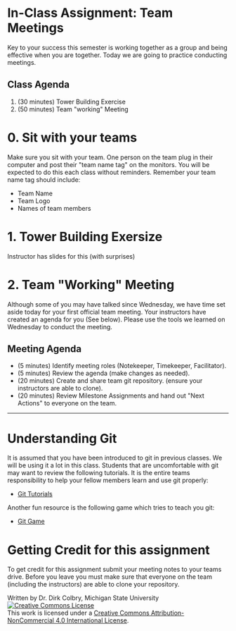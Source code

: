 # In-Class Assignment: Team Meetings

Key to your success this semester is working together as a group and being effective when you are together.  Today we are going to practice conducting meetings. 

## Class Agenda

1. (30 minutes) Tower Building Exercise
2. (50 minutes) Team "working" Meeting

# 0. Sit with your teams

Make sure you sit with your team.  One person on the team plug in their computer and post their "team name tag" on the monitors. You will be expected to do this each class without reminders. Remember your team name tag should include:

- Team Name
- Team Logo
- Names of team members

# 1. Tower Building Exersize

Instructor has slides for this (with surprises)

# 2. Team "Working" Meeting
Although some of you may have talked since Wednesday, we have time set aside today for your first official team meeting.   Your instructors have created an agenda for you (See below). Please use the tools we learned on Wednesday to conduct the meeting. 

## Meeting Agenda

- (5 minutes) Identify meeting roles (Notekeeper, Timekeeper, Facilitator).
- (5 minutes) Review the agenda (make changes as needed).
- (20 minutes) Create and share team git repository. (ensure your instructors are able to clone).
- (20 minutes) Review Milestone Assignments and hand out "Next Actions" to everyone on the team.


---

# Understanding Git

It is assumed that you have been introduced to git in previous classes. We will be using it a lot in this class. Students that are uncomfortable with git may want to review the following tutorials. It is the entire teams responsibility to help your fellow members learn and use git properly:

- [Git Tutorials](https://msu-cmse-courses.github.io/cmse802-f20-student/0000-Getting-to-know-git.html)

Another fun resource is the following game which tries to teach you git:

- [Git Game](https://ohmygit.org/)


# Getting Credit for this assignment

To get credit for this assignment submit your meeting notes to your teams drive.  Before you leave you must make sure that everyone on the team (including the instructors) are able to clone your repository. 


Written by Dr. Dirk Colbry, Michigan State University
<a rel="license" href="http://creativecommons.org/licenses/by-nc/4.0/"><img alt="Creative Commons License" style="border-width:0" src="https://i.creativecommons.org/l/by-nc/4.0/88x31.png" /></a><br />This work is licensed under a <a rel="license" href="http://creativecommons.org/licenses/by-nc/4.0/">Creative Commons Attribution-NonCommercial 4.0 International License</a>.
